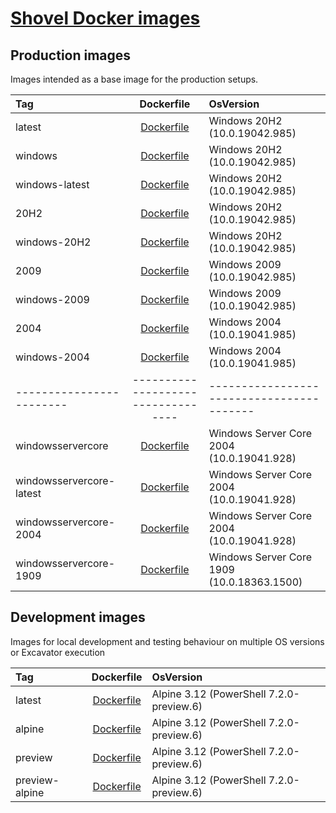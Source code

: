 # [Shovel Docker images](https://hub.docker.com/u/shovelinstaller)

## Production images

Images intended as a base image for the production setups.

<!-- https://hub.docker.com/_/microsoft-windows -->
<!-- https://hub.docker.com/_/microsoft-powershell -->
<!-- ./ https://github.com/Ash258/Scoop-Dockers/blob/ -->

| Tag                      |             Dockerfile             | OsVersion                                  |
| :----------------------- | :--------------------------------: | :----------------------------------------- |
| latest                   | [Dockerfile](./windows/Dockerfile) | Windows 20H2 (10.0.19042.985)              |
| windows                  | [Dockerfile](./windows/Dockerfile) | Windows 20H2 (10.0.19042.985)              |
| windows-latest           | [Dockerfile](./windows/Dockerfile) | Windows 20H2 (10.0.19042.985)              |
| 20H2                     | [Dockerfile](./windows/Dockerfile) | Windows 20H2 (10.0.19042.985)              |
| windows-20H2             | [Dockerfile](./windows/Dockerfile) | Windows 20H2 (10.0.19042.985)              |
| 2009                     | [Dockerfile](./windows/Dockerfile) | Windows 2009 (10.0.19042.985)              |
| windows-2009             | [Dockerfile](./windows/Dockerfile) | Windows 2009 (10.0.19042.985)              |
| 2004                     | [Dockerfile](./windows/Dockerfile) | Windows 2004 (10.0.19041.985)              |
| windows-2004             | [Dockerfile](./windows/Dockerfile) | Windows 2004 (10.0.19041.985)              |
| ------------------------ | ---------------------------------- | -----------------------------------------  |
| windowsservercore        | [Dockerfile](./windows/Dockerfile) | Windows Server Core 2004 (10.0.19041.928)  |
| windowsservercore-latest | [Dockerfile](./windows/Dockerfile) | Windows Server Core 2004 (10.0.19041.928)  |
| windowsservercore-2004   | [Dockerfile](./windows/Dockerfile) | Windows Server Core 2004 (10.0.19041.928)  |
| windowsservercore-1909   | [Dockerfile](./windows/Dockerfile) | Windows Server Core 1909 (10.0.18363.1500) |

## Development images

Images for local development and testing behaviour on multiple OS versions or Excavator execution

| Tag            |            Dockerfile             | OsVersion                                |
| :------------- | :-------------------------------: | :--------------------------------------- |
| latest         | [Dockerfile](./alpine/Dockerfile) | Alpine 3.12 (PowerShell 7.2.0-preview.6) |
| alpine         | [Dockerfile](./alpine/Dockerfile) | Alpine 3.12 (PowerShell 7.2.0-preview.6) |
| preview        | [Dockerfile](./alpine/Dockerfile) | Alpine 3.12 (PowerShell 7.2.0-preview.6) |
| preview-alpine | [Dockerfile](./alpine/Dockerfile) | Alpine 3.12 (PowerShell 7.2.0-preview.6) |
